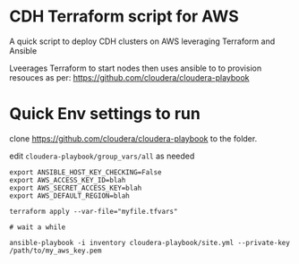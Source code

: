 # CDH Terraform script for AWS


A quick script to deploy CDH clusters on AWS
leveraging Terraform and Ansible

Lveerages Terraform to start nodes then uses ansible to to provision resouces as per:
https://github.com/cloudera/cloudera-playbook

# Quick Env settings to run

clone https://github.com/cloudera/cloudera-playbook
to the folder.

edit `cloudera-playbook/group_vars/all` as needed

```{bash}
export ANSIBLE_HOST_KEY_CHECKING=False
export AWS_ACCESS_KEY_ID=blah
export AWS_SECRET_ACCESS_KEY=blah
export AWS_DEFAULT_REGION=blah

terraform apply --var-file="myfile.tfvars"

# wait a while

ansible-playbook -i inventory cloudera-playbook/site.yml --private-key /path/to/my_aws_key.pem
```
